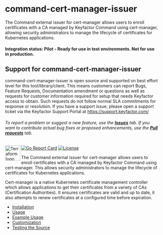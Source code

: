 # command-cert-manager-issuer

The Command external issuer for cert-manager allows users to enroll certificates with a CA managed by Keyfactor Command using cert-manager, allowing security administrators to manage the lifecycle of certificates for Kubernetes applications.

#### Integration status: Pilot - Ready for use in test environments. Not for use in production.



## Support for command-cert-manager-issuer

command-cert-manager-issuer is open source and supported on best effort level for this tool/library/client.  This means customers can report Bugs, Feature Requests, Documentation amendment or questions as well as requests for customer information required for setup that needs Keyfactor access to obtain. Such requests do not follow normal SLA commitments for response or resolution. If you have a support issue, please open a support ticket via the Keyfactor Support Portal at https://support.keyfactor.com/

###### To report a problem or suggest a new feature, use the **[Issues](../../issues)** tab. If you want to contribute actual bug fixes or proposed enhancements, use the **[Pull requests](../../pulls)** tab.



<a href="https://kubernetes.io">
    <img src="https://raw.githubusercontent.com/cert-manager/cert-manager/d53c0b9270f8cd90d908460d69502694e1838f5f/logo/logo-small.png" alt="Terraform logo" title="K8s" align="left" height="50" />
</a>

[![Go Report Card](https://goreportcard.com/badge/github.com/Keyfactor/command-cert-manager-issuer)](https://goreportcard.com/report/github.com/Keyfactor/command-cert-manager-issuer)
[![License](https://img.shields.io/badge/License-Apache%202.0-blue.svg)](https://img.shields.io/badge/License-Apache%202.0-blue.svg)

The Command external issuer for cert-manager allows users to enroll certificates with a CA managed by Keyfactor Command using cert-manager. This allows security administrators to manage the lifecycle of certificates for Kubernetes applications.

Cert-manager is a native Kubernetes certificate management controller which allows applications to get their certificates from a variety of CAs (Certification Authorities). It ensures certificates are valid and up to date, it also attempts to renew certificates at a configured time before expiration.


* [Installation](docs/install.markdown)
* [Usage](docs/config_usage.markdown)
* [Example Usage](docs/example.markdown)
* [Customization](docs/annotations.markdown)
* [Testing the Source](docs/testing.markdown)

